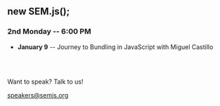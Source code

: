 ##  new SEM.js();
### 2nd Monday -- 6:00 PM

- **January 9** -- Journey to Bundling in JavaScript with Miguel Castillo
<br />
<br />

Want to speak? Talk to us! 

speakers@semjs.org
